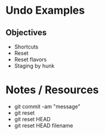 # Undo Examples

## Objectives
* Shortcuts
* Reset
* Reset flavors
* Staging by hunk

# Notes / Resources
* git commit -am "message"
* git reset
* git reset HEAD
* git reset HEAD filename
